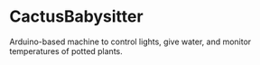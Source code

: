 # CactusBabysitter
Arduino-based machine to control lights, give water, and monitor temperatures of potted plants.
